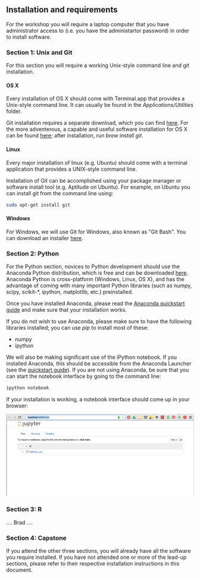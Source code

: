 ## Installation and requirements

For the workshop you will require a laptop computer that you have administrator access to (i.e. you have the administartor password) in order to install software.

### Section 1: Unix and Git

For this section you will require a working Unix-style command line and git installation.  

#### OS X

Every installation of OS X should come with Terminal.app that provides a Unix-style command line.  It can usually be found in the *Applications/Utilities* folder.  

Git installation requires a separate download, which you can find [here](http://git-scm.com/downloads).  For the more adventerous, a capable and useful software installation for OS X can be found [here](http://brew.sh/);  after installation, run *brew install git*.

#### Linux

Every major installation of linux (e.g. Ubuntu) should come with a terminal application that provides a UNIX-style command line.

Installation of Git can be accomplished using your package manager or software install tool (e.g. Aptitude on Ubuntu). For example, on Ubuntu you can install git from the command line using:

```bash
sudo apt-get install git
```

#### Windows

For Windows, we will use Git for Windows, also known as "Git Bash".  You can download an installer [here](https://msysgit.github.io/).


### Section 2: Python

For the Python section, novices to Python development should use the Anaconda Python distribution, which is free and can be downloaded [here](https://store.continuum.io/cshop/anaconda/).  Anaconda Python is cross-platform (Windows, Linux, OS X), and has the advantage of coming with many important Python libraries (such as numpy, scipy, scikit-*, ipython, matplotlib, etc.) preinstalled.  

Once you have installed Anaconda, please read the [Anaconda quickstart guide](https://store.continuum.io/static/img/Anaconda-Quickstart.pdf) and make sure that your installation works.

If you do not wish to use Anaconda, please make sure to have the following libraries installed;  you can use *pip* to install most of these:

* numpy
* ipython

We will also be making significant use of the iPython notebook.  If you installed Anaconda, this should be accessible from the Anaconda Launcher (see the [quickstart guide](https://store.continuum.io/static/img/Anaconda-Quickstart.pdf)).  If you are not using Anaconda, be sure that you can start the notebook interface by going to the command line:

```bash
ipython notebook
```

If your installation is working, a notebook interface should come up in your browser:

![jupyter interface](images/jupyter.png)

### Section 3: R

.... Brad ....

### Section 4: Capstone

If you attend the other three sections, you will already have all the software you require installed.  If you have not attended one or more of the lead-up sections, please refer to their respective installation instructions in this document.